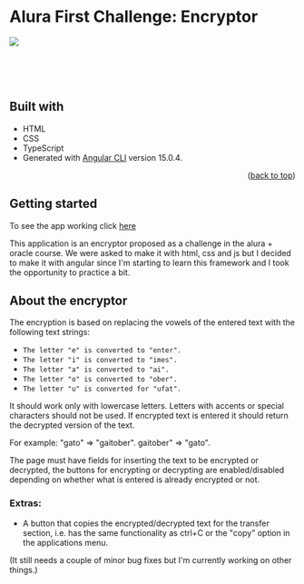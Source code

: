   # Alura First Challenge: Encryptor
<img src="https://www.aluracursos.com/assets/img/home/alura-logo.1647533644.svg">

<br><br><br>

## Built with

* HTML
* CSS
* TypeScript
* Generated with [Angular CLI](https://github.com/angular/angular-cli) version 15.0.4.

<p align="right">(<a href="#top">back to top</a>)</p>


## Getting started

To see the app working click [here](https://fefetroanes.github.io/alura-first-challenge/)

This application is an encryptor proposed as a challenge in the alura + oracle course.
We were asked to make it with html, css and js but I decided to make it with angular since I'm starting to learn this framework and I took the opportunity to practice a bit.

## About the encryptor

The encryption is based on replacing the vowels of the entered text with the following text strings:
- `The letter "e" is converted to "enter".`
- `The letter "i" is converted to "imes".`
- `The letter "a" is converted to "ai".`
- `The letter "o" is converted to "ober".`
- `The letter "u" is converted for "ufat".`

It should work only with lowercase letters.
Letters with accents or special characters should not be used.
If encrypted text is entered it should return the decrypted version of the text.

For example:
"gato" => "gaitober".
gaitober" => "gato".

The page must have fields for inserting the text to be encrypted or decrypted, the buttons for encrypting or decrypting are enabled/disabled depending on whether what is entered is already encrypted or not.

### Extras:

- A button that copies the encrypted/decrypted text for the transfer section, i.e. has the same functionality as ctrl+C or the "copy" option in the applications menu.

(It still needs a couple of minor bug fixes but I'm currently working on other things.)